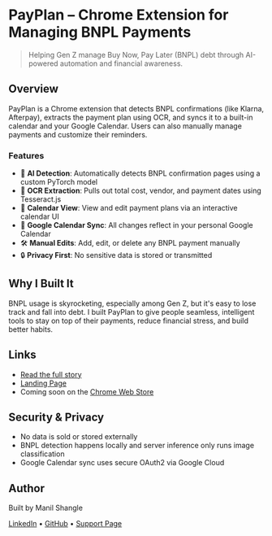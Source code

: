 # PayPlan – Chrome Extension for Managing BNPL Payments

> Helping Gen Z manage Buy Now, Pay Later (BNPL) debt through AI-powered automation and financial awareness.

## Overview

PayPlan is a Chrome extension that detects BNPL confirmations (like Klarna, Afterpay), extracts the payment plan using OCR, and syncs it to a built-in calendar and your Google Calendar. Users can also manually manage payments and customize their reminders.

### Features

- 🧠 **AI Detection**: Automatically detects BNPL confirmation pages using a custom PyTorch model
- 🔎 **OCR Extraction**: Pulls out total cost, vendor, and payment dates using Tesseract.js
- 📅 **Calendar View**: View and edit payment plans via an interactive calendar UI
- 🔁 **Google Calendar Sync**: All changes reflect in your personal Google Calendar
- 🛠️ **Manual Edits**: Add, edit, or delete any BNPL payment manually
- 🔒 **Privacy First**: No sensitive data is stored or transmitted

## Why I Built It

BNPL usage is skyrocketing, especially among Gen Z, but it's easy to lose track and fall into debt. I built PayPlan to give people seamless, intelligent tools to stay on top of their payments, reduce financial stress, and build better habits.

## Links

- [Read the full story](https://www.kaggle.com/code/manilshangle/payplan-bnpl-article)
- [Landing Page](manilshangle.github.io/PayPlanWebsite)
- Coming soon on the [Chrome Web Store](#)

## Security & Privacy

- No data is sold or stored externally
- BNPL detection happens locally and server inference only runs image classification
- Google Calendar sync uses secure OAuth2 via Google Cloud

## Author

Built by Manil Shangle

[LinkedIn](https://www.linkedin.com/in/manilshangle) • [GitHub](https://github.com/ManilShangle) • [Support Page](manilshangle.github.io/PayPlanWebsite/support.html)